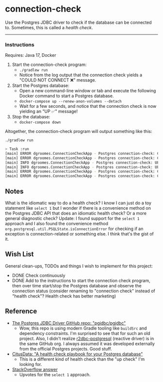 # connection-check

Use the Postgres JDBC driver to check if the database can be connected to. Sometimes, this is called a *health check*.

---

### Instructions

Requires: Java 17, Docker

1. Start the connection-check program:
   * `./gradlew run`
   * Notice from the log output that the connection check yields a "COULD NOT CONNECT ❌" message.
2. Start the Postgres database:
   * Open a new command-line window or tab and execute the following Docker command to start a Postgres database. 
   * `docker-compose up --renew-anon-volumes --detach`
   * Wait for a few seconds, and notice that the connection check is now yielding an "UP ✅" message! 
3. Stop the database:
   * `docker-compose down`

Altogether, the connection-check program will output something like this:

```bash
./gradlew run

> Task :run
[main] ERROR dgroomes.ConnectionCheckApp - Postgres connection-check: COULD NOT CONNECT ❌
[main] ERROR dgroomes.ConnectionCheckApp - Postgres connection-check: COULD NOT CONNECT ❌
[main] INFO dgroomes.ConnectionCheckApp - Postgres connection-check: UP ✅
[main] INFO dgroomes.ConnectionCheckApp - Postgres connection-check: UP ✅
[main] ERROR dgroomes.ConnectionCheckApp - Postgres connection-check: COULD NOT CONNECT ❌
[main] ERROR dgroomes.ConnectionCheckApp - Postgres connection-check: COULD NOT CONNECT ❌
```

## Notes

What is the idiomatic way to do a health check? I know I can just do a toy statement like `select 1` but I wonder if
there is a convenience method on the Postgres JDBC API that does an idiomatic health check? Or a more general
diagnostic check? Update: I found support for the `select 1` approach and I also found the convenience method `org.postgresql.util.PSQLState.isConnectionError`
for checking if an exception is connection-related or something else. I think that's the gist of it.

## Wish List

General clean-ups, TODOs and things I wish to implement for this project:

* DONE Check continuously
* DONE Add to the instructions to start the connection check program, then over time start/stop the Postgres database and observe
  the connection status (consider renaming to "connection check" instead of "health check"? Health check has better
  marketing)


## Reference

* [The Postgres JDBC Driver GitHub repo: "pgjdbc/pgjdbc"](https://github.com/pgjdbc/pgjdbc)
  * Wow, this repo is using modern Gradle tooling like `buildSrc` and dependency constraints. I'm surprised to see that
    for such an old project. Also, I didn't realize [r2dbc-postgresql](https://github.com/pgjdbc/r2dbc-postgresql)
    (reactive driver) is in the same GitHub org. I always assumed it was developed externally from the official Postgres
    projects. Good stuff.  
* [CitusData: "A health check playbook for your Postgres database"](https://www.citusdata.com/blog/2019/03/29/health-checks-for-your-postgres-database/)
  * This is a different kind of health check than the "up check" I'm looking for. 
* [StackOverflow answer](https://stackoverflow.com/a/9602491)
  * Upvotes for the `select 1` approach. 
